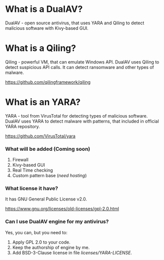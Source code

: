 # What is a DualAV?

DualAV - open source antivirus, that uses YARA and Qiling to detect malicious software with Kivy-based GUI.

# What is a Qiling?

Qiling - powerful VM, that can emulate Windows API. DualAV uses Qiling to detect suspicious API calls. It can detect ransomware and other types of malware.

https://github.com/qilingframework/qiling

# What is an YARA?

YARA - tool from VirusTotal for detecting types of malicious software. DualAV uses YARA to detect malware with patterns, that included in official YARA repository.

https://github.com/VirusTotal/yara

### What will be added (Coming soon)

1. Firewall
2. Kivy-based GUI
3. Real Time checking
4. Custom pattern base (_need hosting_)

### What license it have?

It has GNU General Public License v2.0.

https://www.gnu.org/licenses/old-licenses/gpl-2.0.html

### Can I use DualAV engine for my antivirus?

Yes, you can, but you need to:

1. Apply GPL 2.0 to your code.
2. Keep the authorship of engine by me.
3. Add BSD-3-Clause license in file _licenses/YARA-LICENSE_.
